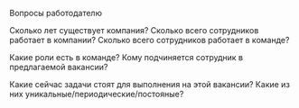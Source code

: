 
Вопросы работодателю

Сколько лет существует компания?
Сколько всего сотрудников работает в компании?
Сколько всего сотрудников работает в команде?

Какие роли есть в команде?
Кому подчиняется сотрудник в предлагаемой вакансии?

Какие сейчас задачи стоят для выполнения на этой вакансии?
Какие из них уникальные/периодические/постояные?
